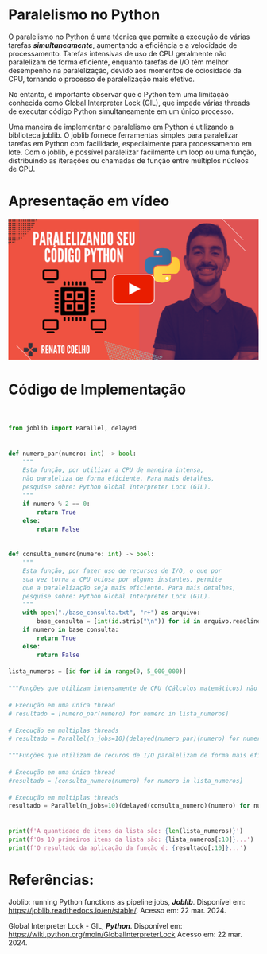 # Paralelismo no Python

O paralelismo no Python é uma técnica que permite a execução de várias tarefas ***simultaneamente***, aumentando a eficiência e a velocidade de processamento. Tarefas intensivas de uso de CPU geralmente não paralelizam de forma eficiente, enquanto tarefas de I/O têm melhor desempenho na paralelização, devido aos momentos de ociosidade da CPU, tornando o processo de paralelização mais efetivo.

No entanto, é importante observar que o Python tem uma limitação conhecida como Global Interpreter Lock (GIL), que impede várias threads de executar código Python simultaneamente em um único processo.

Uma maneira de implementar o paralelismo em Python é utilizando a biblioteca joblib. O joblib fornece ferramentas simples para paralelizar tarefas em Python com facilidade, especialmente para processamento em lote. Com o joblib, é possível paralelizar facilmente um loop ou uma função, distribuindo as iterações ou chamadas de função entre múltiplos núcleos de CPU.


# Apresentação em vídeo

<p align="center">
  <a href="https://youtu.be/C8B8ZLvHUWs" target="_blank"><img src="thumbnail/Paralelismo-Python.png" alt="Vídeo de apresentação"></a>
</p>


# Código de Implementação

```python


from joblib import Parallel, delayed


def numero_par(numero: int) -> bool:
    """
    Esta função, por utilizar a CPU de maneira intensa,
    não paraleliza de forma eficiente. Para mais detalhes,
    pesquise sobre: Python Global Interpreter Lock (GIL).
    """
    if numero % 2 == 0:
        return True
    else:
        return False


def consulta_numero(numero: int) -> bool:
    """
    Esta função, por fazer uso de recursos de I/O, o que por
    sua vez torna a CPU ociosa por alguns instantes, permite
    que a paralelização seja mais eficiente. Para mais detalhes,
    pesquise sobre: Python Global Interpreter Lock (GIL).
    """
    with open("./base_consulta.txt", "r+") as arquivo:
        base_consulta = [int(id.strip("\n")) for id in arquivo.readlines()]
    if numero in base_consulta:
        return True
    else:
        return False

lista_numeros = [id for id in range(0, 5_000_000)]

"""Funções que utilizam intensamente de CPU (Cálculos matemáticos) não paralelizam muito bem."""

# Execução em uma única thread
# resultado = [numero_par(numero) for numero in lista_numeros] 

# Execução em multiplas threads
# resultado = Parallel(n_jobs=10)(delayed(numero_par)(numero) for numero in lista_numeros)

"""Funções que utilizam de recuros de I/O paralelizam de forma mais eficiente."""

# Execução em uma única thread
#resultado = [consulta_numero(numero) for numero in lista_numeros] 

# Execução em multiplas threads
resultado = Parallel(n_jobs=10)(delayed(consulta_numero)(numero) for numero in lista_numeros)


print(f'A quantidade de itens da lista são: {len(lista_numeros)}')
print(f'Os 10 primeiros itens da lista são: {lista_numeros[:10]}...')
print(f'O resultado da aplicação da função é: {resultado[:10]}...')

```


# Referências:

Joblib: running Python functions as pipeline jobs, ***Joblib***. Disponível em: <https://joblib.readthedocs.io/en/stable/>. Acesso em: 22 mar. 2024.

Global Interpreter Lock - GIL, ***Python***. Disponível em: <https://wiki.python.org/moin/GlobalInterpreterLock> Acesso em: 22 mar. 2024.